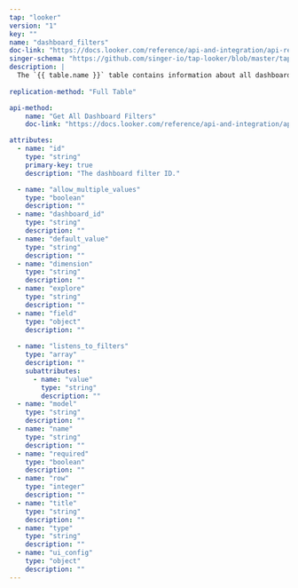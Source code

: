 ```yaml
---
tap: "looker"
version: "1"
key: ""
name: "dashboard_filters"
doc-link: "https://docs.looker.com/reference/api-and-integration/api-reference/v3.1/dashboard#get_all_dashboard_filters"
singer-schema: "https://github.com/singer-io/tap-looker/blob/master/tap_looker/schemas/dashboard_filters.json"
description: |
  The `{{ table.name }}` table contains information about all dashboard filters in your {{ integration.display_name }} dashboards.
  
replication-method: "Full Table"

api-method:
    name: "Get All Dashboard Filters"
    doc-link: "https://docs.looker.com/reference/api-and-integration/api-reference/v3.1/dashboard#get_all_dashboard_filters"

attributes:
  - name: "id"
    type: "string"
    primary-key: true
    description: "The dashboard filter ID."

  - name: "allow_multiple_values"
    type: "boolean"
    description: ""
  - name: "dashboard_id"
    type: "string"
    description: ""
  - name: "default_value"
    type: "string"
    description: ""
  - name: "dimension"
    type: "string"
    description: ""
  - name: "explore"
    type: "string"
    description: ""
  - name: "field"
    type: "object"
    description: ""
  
  - name: "listens_to_filters"
    type: "array"
    description: ""
    subattributes:
      - name: "value"
        type: "string"
        description: ""
  - name: "model"
    type: "string"
    description: ""
  - name: "name"
    type: "string"
    description: ""
  - name: "required"
    type: "boolean"
    description: ""
  - name: "row"
    type: "integer"
    description: ""
  - name: "title"
    type: "string"
    description: ""
  - name: "type"
    type: "string"
    description: ""
  - name: "ui_config"
    type: "object"
    description: ""
---
```

